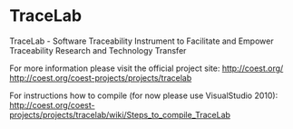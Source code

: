 TraceLab
========

TraceLab - Software Traceability Instrument to Facilitate and Empower Traceability Research and Technology Transfer

For more information please visit the official project site:
http://coest.org/
http://coest.org/coest-projects/projects/tracelab

For instructions how to compile (for now please use VisualStudio 2010):
http://coest.org/coest-projects/projects/tracelab/wiki/Steps_to_compile_TraceLab